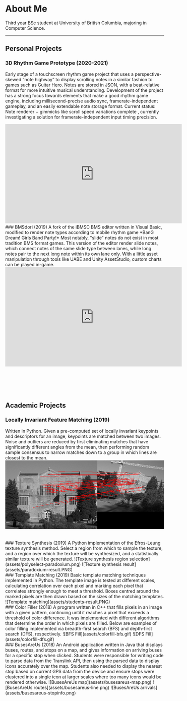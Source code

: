 # About Me

Third year BSc student at University of British Columbia, majoring in Computer Science.

---

## Personal Projects

### 3D Rhythm Game Prototype (2020-2021)
Early stage of a touchscreen rhythm game project that uses a perspective-skewed “note highway” to display scrolling notes in a similar fashion to games such as Guitar Hero. Notes are stored in JSON, with a beat-relative format for more intuitive musical understanding. 
Development of the project has a strong focus towards elements that make a good rhythm game engine, including millisecond-precise audio sync, framerate-independent gameplay, and an easily extendable note storage format.
Current status: Note renderer + gimmicks like scroll speed variations complete , currently investigating a solution for framerate-independent input timing precision.
  <iframe width="560" height="315" src="https://www.youtube.com/embed/TuDDODh4w8o" frameborder="0" allow="accelerometer; autoplay; clipboard-write; encrypted-media; gyroscope; picture-in-picture" allowfullscreen></iframe>

<br/>
### BMSdori (2019)
A fork of the iBMSC BMS editor written in Visual Basic, modified to render note types according to mobile rhythm game *BanG Dream! Girls Band Party!*  
Most notably, "slide" notes do not exist in most tradition BMS format games. This version of the editor render slide notes, which connect notes of the same slide type between lanes, while long notes pair to the next long note within its own lane only.  
With a little asset manipulation through tools like UABE and Unity AssetStudio, custom charts can be played in-game.  
  <iframe width="560" height="315" src="https://www.youtube.com/embed/0eTcIp8PGuo" frameborder="0" allow="accelerometer; autoplay; encrypted-media; gyroscope; picture-in-picture" allowfullscreen></iframe>

<br/><br/>
---


## Academic Projects

### Locally Invariant Feature Matching (2019)
Written in Python. Given a pre-computed set of locally invariant keypoints and descriptors for an image, keypoints are matched between two images.  
Noise and outliers are reduced by first eliminating matches that have significantly different angles from the mean, then performing random sample consensus to narrow matches down to a group in which lines are closest to the mean.
![Local Invariant Matching](assets/localinvariant.PNG)

<br/>
### Texture Synthesis (2019)
A Python implementation of the Efros-Leung texture synthesis method. Select a region from which to sample the texture, and a region over which the texture will be synthesized, and a statistically similar texture will be generated.  
![Texture synthesis region selection](assets/polyselect-paradoxium.png)
![Texture synthesis result](assets/paradoxium-result.PNG)

<br/>
### Template Matching (2019)
Basic template matching techniques implemented in Python. The template image is tested at different scales, calculating correlation over each pixel and marking each pixel that correlates strongly enough to meet a threshold. Boxes centred around the marked pixels are then drawn based on the sizes of the matching templates.
![Template matching](assets/students-result.PNG)

<br/>
### Color Filler (2018)
A program written in C++ that fills pixels in an image with a given pattern, continuing until it reaches a pixel that exceeds a threshold of color difference. It was implemented with different algorithms that determine the order in which pixels are filled. Below are examples of color filling implemented via breadth-first search (BFS) and depth-first search (DFS), respectively.
![BFS Fill](assets/colorfill-bfs.gif)
![DFS Fill](assets/colorfill-dfs.gif)

<br/>
### BusesAreUs (2018)
An Android application written in Java that displays buses, routes, and stops on a map, and gives information on arriving buses for a specific stop when clicked. Students were responsible for writing code to parse data from the Translink API, then using the parsed data to display icons accurately over the map. Students also needed to display the nearest stop based on current GPS data from the device and ensure stops were clustered into a single icon at larger scales where too many icons would be rendered otherwise.
![BusesAreUs map](assets/busesareus-map.png)
![BusesAreUs routes](assets/busesareus-line.png)
![BusesAreUs arrivals](assets/busesareus-stopinfo.png)

<br/><br/>
---
